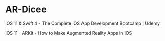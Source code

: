 # AR-Dicee
iOS 11 &amp; Swift 4 - The Complete iOS App Development Bootcamp | Udemy

iOS 11 - ARKit - How to Make Augmented Reality Apps in iOS
